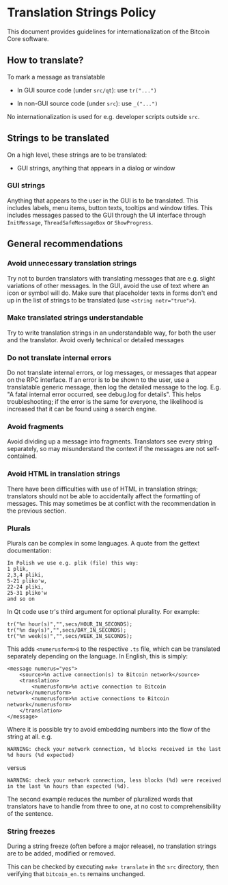 Translation Strings Policy
===========================

This document provides guidelines for internationalization of the Bitcoin Core software.

How to translate?
------------------

To mark a message as translatable

- In GUI source code (under `src/qt`): use `tr("...")`

- In non-GUI source code (under `src`): use `_("...")`

No internationalization is used for e.g. developer scripts outside `src`.

Strings to be translated
-------------------------

On a high level, these strings are to be translated:

- GUI strings, anything that appears in a dialog or window

### GUI strings

Anything that appears to the user in the GUI is to be translated. This includes
labels, menu items, button texts, tooltips and window titles.
This includes messages passed to the GUI through the UI interface through `InitMessage`,
`ThreadSafeMessageBox` or `ShowProgress`.

General recommendations
------------------------

### Avoid unnecessary translation strings

Try not to burden translators with translating messages that are e.g. slight
variations of other messages.
In the GUI, avoid the use of text where an icon or symbol will do.
Make sure that placeholder texts in forms don't end up in the list of strings to
be translated (use `<string notr="true">`).

### Make translated strings understandable

Try to write translation strings in an understandable way, for both the user and
the translator. Avoid overly technical or detailed messages

### Do not translate internal errors

Do not translate internal errors, or log messages, or messages that appear on the
RPC interface. If an error is to be shown to the user,
use a translatable generic message, then log the detailed message to the log. E.g.
"A fatal internal error occurred, see debug.log for details".
This helps troubleshooting; if the error is the same for everyone, the likelihood
is increased that it can be found using a search engine.

### Avoid fragments

Avoid dividing up a message into fragments. Translators see every string separately,
so may misunderstand the context if the messages are not self-contained.

### Avoid HTML in translation strings

There have been difficulties with use of HTML in translation strings; translators
should not be able to accidentally affect the formatting of messages.
This may sometimes be at conflict with the recommendation in the previous section.

### Plurals

Plurals can be complex in some languages. A quote from the gettext documentation:

    In Polish we use e.g. plik (file) this way:
    1 plik,
    2,3,4 pliki,
    5-21 pliko'w,
    22-24 pliki,
    25-31 pliko'w
    and so on

In Qt code use tr's third argument for optional plurality. For example:

    tr("%n hour(s)","",secs/HOUR_IN_SECONDS);
    tr("%n day(s)","",secs/DAY_IN_SECONDS);
    tr("%n week(s)","",secs/WEEK_IN_SECONDS);

This adds `<numerusform>`s to the respective `.ts` file, which can be translated
separately depending on the language. In English, this is simply:

    <message numerus="yes">
        <source>%n active connection(s) to Bitcoin network</source>
        <translation>
            <numerusform>%n active connection to Bitcoin network</numerusform>
            <numerusform>%n active connections to Bitcoin network</numerusform>
        </translation>
    </message>

Where it is possible try to avoid embedding numbers into the flow of the string
at all. e.g.

    WARNING: check your network connection, %d blocks received in the last %d hours (%d expected)

versus

    WARNING: check your network connection, less blocks (%d) were received in the last %n hours than expected (%d).

The second example reduces the number of pluralized words that translators have
to handle from three to one, at no cost to comprehensibility of the sentence.

### String freezes

During a string freeze (often before a major release), no translation strings are
to be added, modified or removed.

This can be checked by executing `make translate` in the `src` directory, then
verifying that `bitcoin_en.ts` remains unchanged.

